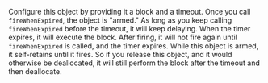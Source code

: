  Configure this object by providing it a block and a timeout. Once you
 call `fireWhenExpired`, the object is "armed." As long as you keep
 calling `fireWhenExpired` before the timeout, it will keep delaying.
 When the timer expires, it will execute the block.
 After firing, it will not fire again until `fireWhenExpired` is called,
 and the timer expires.
 While this object is armed, it self-retains until it fires. So if you
 release this object, and it would otherwise be deallocated, it will
 still perform the block after the timeout and then deallocate.
